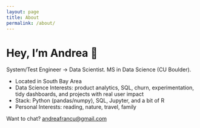 ```yaml
---
layout: page
title: About
permalink: /about/
---
```


# Hey, I’m Andrea 👋

System/Test Engineer → Data Scientist. MS in Data Science (CU Boulder).  

- Located in South Bay Area
- Data Science Interests: product analytics, SQL, churn, experimentation, tidy dashboards, and projects with real user impact
- Stack: Python (pandas/numpy), SQL, Jupyter, and a bit of R
- Personal Interests: reading, nature, travel, family

Want to chat? <a href="mailto:andreafrancu@gmail.com">andreafrancu@gmail.com</a>
